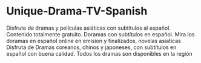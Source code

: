 # Unique-Drama-TV-Spanish
Disfrute de dramas y películas asiáticas con subtítulos al español.  Contenido totalmente gratuito.  Doramas con subtítulos en español. Mira los doramas en español online en emision y finalizados,  novelas asiaticas Disfruta de Dramas coreanos, chinos y japoneses, con subtítulos en español  con buena calidad.   Todos los dramas son disponibles en la región
